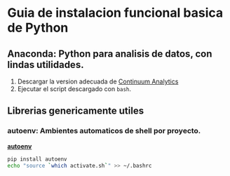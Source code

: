 # Guia de instalacion funcional basica de Python

## Anaconda: Python para analisis de datos, con lindas utilidades.

1. Descargar la version adecuada de [Continuum Analytics](https://www.continuum.io/downloads)
2. Ejecutar el script descargado con `bash`.

## Librerias genericamente utiles

### autoenv: Ambientes automaticos de shell por proyecto.
[**autoenv**](https://github.com/kennethreitz/autoenv) 
```bash
pip install autoenv
echo "source `which activate.sh`" >> ~/.bashrc
```
